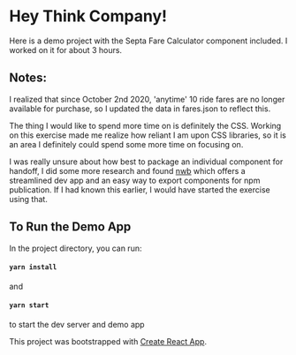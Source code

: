 # Hey Think Company!

Here is a demo project with the Septa Fare Calculator component included. I worked on it for about 3 hours.

## Notes:

I realized that since October 2nd 2020, 'anytime' 10 ride fares are no longer available for purchase, so I updated the data in fares.json to reflect this.

The thing I would like to spend more time on is definitely the CSS. Working on this exercise made me realize how reliant I am upon CSS libraries, so it is an area I definitely could spend some more time on focusing on.

I was really unsure about how best to package an individual component for handoff, I did some more research and found [nwb](https://github.com/insin/nwb) which offers a streamlined dev app and an easy way to export components for npm publication. If I had known this earlier, I would have started the exercise using that.

## To Run the Demo App

In the project directory, you can run:

#### `yarn install`

and

#### `yarn start`

to start the dev server and demo app

This project was bootstrapped with [Create React App](https://github.com/facebook/create-react-app).
